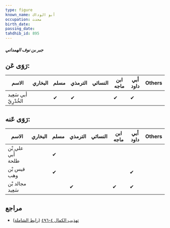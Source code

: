```yaml
---
type: figure
known_name: أبو الوداك
occupation: محدث
birth_date:
passing_date:
tahdhib_id: 895
---
```

##### جبر بن نوف الهمداني

## رَوَى عَن:
| الاسم                 | البخاري | مسلم | الترمذي | النسائي | ابن ماجه | أبي داود | Others |
| --------------------- | ------- | ---- | ------- | ------- | -------- | -------- | ------ |
| أبي سَعِيد الخُدْرِيّ |         | ✔    | ✔       |         | ✔        | ✔        |        |
## رَوَى عَنه:
| الاسم             | البخاري | مسلم | الترمذي | النسائي | ابن ماجه | أبي داود | Others |
| ----------------- | ------- | ---- | ------- | ------- | -------- | -------- | ------ |
| علي بْن أَبي طلحة |         | ✔    |         |         |          |          |        |
| قيس بْن وهب       |         | ✔    |         |         |          | ✔        |        |
| مجالد بْن سَعِيد  |         |      | ✔       |         | ✔        | ✔        |        |
## مراجع
- [تهذيب الكمال ٤-٤٩٦](obsidian://open?vault=Tahdhib-al-Kamal&file=Figures/٨٩٥-جبر%20بن%20نوف%20الهمداني) ([رابط الشاملة](https://shamela.ws/book/3722/2010))